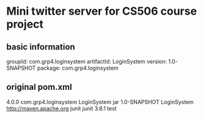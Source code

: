 Mini twitter server for CS506 course project
============================================

## basic information
groupId: com.grp4.loginsystem
artifactId: LoginSystem
version: 1.0-SNAPSHOT
package: com.grp4.loginsystem

## original pom.xml
<project xmlns="http://maven.apache.org/POM/4.0.0" xmlns:xsi="http://www.w3.org/2001/XMLSchema-instance"
  xsi:schemaLocation="http://maven.apache.org/POM/4.0.0 http://maven.apache.org/maven-v4_0_0.xsd">
  <modelVersion>4.0.0</modelVersion>
  <groupId>com.grp4.loginsystem</groupId>
  <artifactId>LoginSystem</artifactId>
  <packaging>jar</packaging>
  <version>1.0-SNAPSHOT</version>
  <name>LoginSystem</name>
  <url>http://maven.apache.org</url>
  <dependencies>
    <dependency>
      <groupId>junit</groupId>
      <artifactId>junit</artifactId>
      <version>3.8.1</version>
      <scope>test</scope>
    </dependency>
  </dependencies>
</project>
